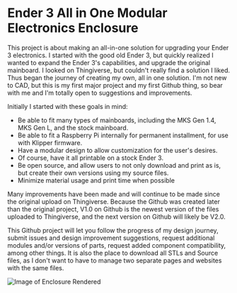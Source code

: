 # Ender 3 All in One Modular Electronics Enclosure


This project is about making an all-in-one solution for upgrading your Ender 3 electronics. I started with the good old Ender 3, but quickly realized I wanted to expand the Ender 3's capabilities, and upgrade the original mainboard. I looked on Thingiverse, but couldn't really find a solution I liked. Thus began the journey of creating my own, all in one solution. I'm not new to CAD, but this is my first major project and my first Github thing, so bear with me and I'm totally open to suggestions and improvements.

Initially I started with these goals in mind:

- Be able to fit many types of mainboards, including the MKS Gen 1.4, MKS Gen L, and the stock mainboard.
- Be able to fit a Raspberry Pi internally for permanent installment, for use with Klipper firmware.
- Have a modular design to allow customization for the user's desires.
- Of course, have it all printable on a stock Ender 3.
- Be open source, and allow users to not only download and print as is, but create their own versions using my source files.
- Minimize material usage and print time when possible

Many improvements have been made and will continue to be made since the original upload on Thingiverse.  Because the Github was created later than the original project, V1.0 on Github is the newest version of the files uploaded to Thingiverse, and the next version on Github will likely be V2.0.

This Github project will let you follow the progress of my design journey, submit issues and design improvement suggestions, request additional modules and/or versions of parts, request added component compatibility, among other things. It is also the place to download all STLs and Source files, as I don't want to have to manage two separate pages and websites with the same files.


![Image of Enclosure Rendered](https://imgur.com/a/7V5CoWO)
